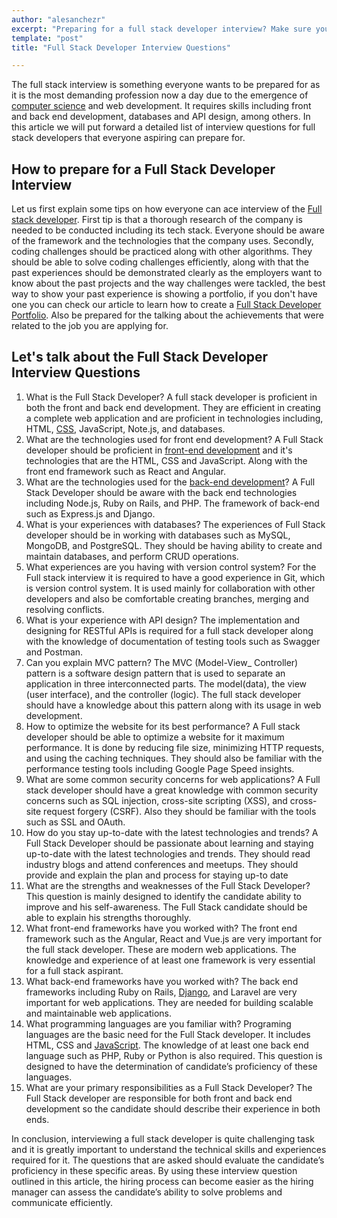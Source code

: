 ```yaml
---
author: "alesanchezr"
excerpt: "Preparing for a full stack developer interview? Make sure you're ready with our list of full stack developer interview questions to help you land your dream job."
template: "post" 
title: "Full Stack Developer Interview Questions"

---
```


The full stack interview is something everyone wants to be prepared for as it is the most demanding profession now a day due to the emergence of [computer science](https://4geeksacademy.com/us/coding-bootcamps/datascience-machine-learning) and web development. It requires skills including front and back end development, databases and API design, among others. In this article we will put forward a detailed list of interview questions for full stack developers that everyone aspiring can prepare for. 

## How to prepare for a Full Stack Developer Interview

Let us first explain some tips on how everyone can ace interview of the [Full stack developer](https://4geeksacademy.com/us/coding-bootcamps/part-time-full-stack-developer). First tip is that a thorough research of the company is needed to be conducted including its tech stack. Everyone should be aware of the framework and the technologies that the company uses. Secondly, coding challenges should be practiced along with other algorithms. They should be able to solve coding challenges efficiently, along with that the past experiences should be demonstrated clearly as the employers want to know about the past projects and the way challenges were tackled, the best way to show your past experience is showing a portfolio, if you don't have one you can check our article to learn how to create a [Full Stack Developer Portfolio](https://4geeksacademy.com/us/full-stack-developer/full-stack-developer-portfolio). Also be prepared for the talking about the achievements that were related to the job you are applying for. 

## Let's talk about the Full Stack Developer Interview Questions

1.	What is the Full Stack Developer? A full stack developer is proficient in both the front and back end development. They are efficient in creating a complete web application and are proficient in technologies including, HTML, [CSS](https://4geeks.com/lesson/what-is-css-learn-css), JavaScript, Note.js, and databases. 
2.	What are the technologies used for front end development? A Full Stack developer should be proficient in [front-end development](https://4geeks.com/es/lesson/what-is-front-end-development) and it's technologies that are the HTML, CSS and JavaScript. Along with the front end framework such as React and Angular. 
3.	What are the technologies used for the [back-end development](https://4geeks.com/lesson/backend-developer)? A Full Stack Developer should be aware with the back end technologies including Node.js, Ruby on Rails, and PHP. The framework of back-end such as Express.js and Django. 
4.	What is your experiences with databases? The experiences of Full Stack developer should be in working with databases such as MySQL, MongoDB, and PostgreSQL. They should be having ability to create and maintain databases, and perform CRUD operations. 
5.	What experiences are you having with version control system? For the Full stack interview it is required to have a good experience in Git, which is version control system. It is used mainly for collaboration with other developers and also be comfortable creating branches, merging and resolving conflicts.  
6.	What is your experience with API design? The implementation and designing for RESTful APIs is required for a full stack developer along with the knowledge of documentation of testing tools such as Swagger and Postman. 
7.	 Can you explain MVC pattern? The MVC (Model-View_ Controller) pattern is a software design pattern that is used to separate an application in three interconnected parts. The model(data), the view (user interface), and the controller (logic). The full stack developer should have a knowledge about this pattern along with its usage in web development. 
8.	How to optimize the website for its best performance? A Full stack developer should be able to optimize a website for it maximum performance. It is done by reducing file size, minimizing HTTP requests, and using the caching techniques. They should also be familiar with the performance testing tools including Google Page Speed insights. 
9.	What are some common security concerns for web applications? A Full stack developer should have a great knowledge with common security concerns such as SQL injection, cross-site scripting (XSS), and cross- site request forgery (CSRF). Also they should be familiar with the tools such as SSL and OAuth. 
10.	How do you stay up-to-date with the latest technologies and trends? A Full Stack Developer should be passionate about learning and staying up-to-date with the latest technologies and trends. They should read industry blogs and attend conferences and meetups. They should provide and explain the plan and process for staying up-to date
11.	What are the strengths and weaknesses of the Full Stack Developer? This question is mainly designed to identify the candidate ability to improve and his self-awareness. The Full Stack candidate should be able to explain his strengths thoroughly. 
12.	What front-end frameworks have you worked with? The front end framework such as the Angular, React and Vue.js are very important for the full stack developer. These are modern web applications. The knowledge and experience of at least one framework is very essential for a full stack aspirant. 
13.	What back-end frameworks have you worked with? The back end frameworks including Ruby on Rails, [Django](https://4geeks.com/lesson/django-rest-framework), and Laravel are very important for web applications. They are needed for building scalable and maintainable web applications. 
14.	What programming languages are you familiar with? Programing languages are the basic need for the Full Stack developer. It includes HTML, CSS and [JavaScript](https://4geeks.com/lesson/what-is-javascript-learn-to-code-in-javascript). The knowledge of at least one back end language such as PHP, Ruby or Python is also required. This question is designed to have the determination of candidate’s proficiency of these languages. 
15.	What are your primary responsibilities as a Full Stack Developer? The Full Stack developer are responsible for both front and back end development so the candidate should describe their experience in both ends. 

In conclusion, interviewing a full stack developer is quite challenging task and it is greatly important to understand the technical skills and experiences required for it. The questions that are asked should evaluate the candidate’s proficiency in these specific areas. By using these interview question outlined in this article, the hiring process can become easier as the hiring manager can assess the candidate’s ability to solve problems and communicate efficiently.

